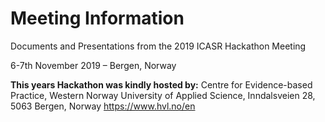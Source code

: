 # Meeting Information

Documents and Presentations from the 2019 ICASR Hackathon Meeting

6-7th November 2019 – Bergen, Norway

__This years Hackathon was kindly hosted by:__
Centre for Evidence-based Practice,
Western Norway University of Applied Science,
Inndalsveien 28, 5063 Bergen, Norway
https://www.hvl.no/en
